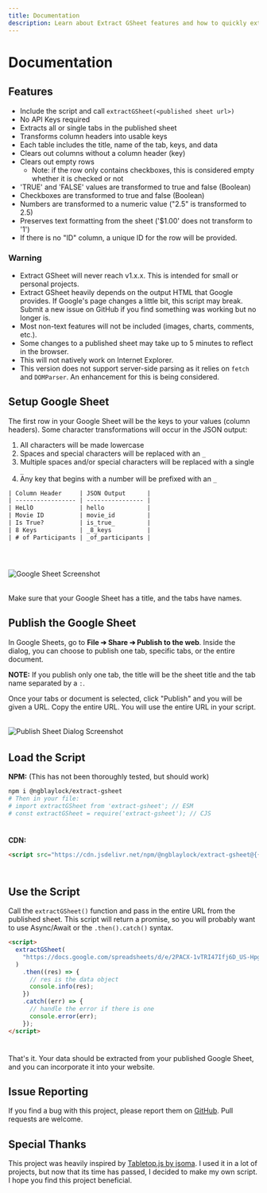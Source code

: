 ```yaml
---
title: Documentation
description: Learn about Extract GSheet features and how to quickly extract JSON data from a public Google Sheet.
---
```


<div class=" container documentation">

<style>
  .documentation {
    .alert-warning ul{
      margin: 0;
    }
    img {
      display: block;
      margin: 2rem auto;
      max-width: 100%;
    }
    pre{
      margin-bottom: 24px;
    }
  }
</style>

# Documentation

## Features

- Include the script and call `extractGSheet(<published sheet url>)`
- No API Keys required
- Extracts all or single tabs in the published sheet
- Transforms column headers into usable keys
- Each table includes the title, name of the tab, keys, and data
- Clears out columns without a column header (key)
- Clears out empty rows
  - Note: if the row only contains checkboxes, this is considered empty whether it is checked or not
- 'TRUE' and 'FALSE' values are transformed to true and false (Boolean)
- Checkboxes are transformed to true and false (Boolean)
- Numbers are transformed to a numeric value ("2.5" is transformed to 2.5)
- Preserves text formatting from the sheet ('$1.00' does not transform to '1')
- If there is no "ID" column, a unique ID for the row will be provided.

<div class="alert alert-warning">
  
### Warning

- Extract GSheet will never reach v1.x.x. This is intended for small or personal projects.
- Extract GSheet heavily depends on the output HTML that Google provides. If Google's page changes a little bit, this script may break. Submit a new issue on GitHub if you find something was working but no longer is.
- Most non-text features will not be included (images, charts, comments, etc.).
- Some changes to a published sheet may take up to 5 minutes to reflect in the browser.
- This will not natively work on Internet Explorer.
- This version does not support server-side parsing as it relies on `fetch` and `DOMParser`. An enhancement for this is being considered.

</div>

## Setup Google Sheet

The first row in your Google Sheet will be the keys to your values (column headers). Some character transformations will occur in the JSON output:

1. All characters will be made lowercase
2. Spaces and special characters will be replaced with an `_`
3. Multiple spaces and/or special characters will be replaced with a single `_`
4. Any key that begins with a number will be prefixed with an `_`


```txt
| Column Header     | JSON Output      |
| ----------------- | ---------------- |
| HeLlO             | hello            |
| Movie ID          | movie_id         |
| Is True?          | is_true_         |
| 8 Keys            | _8_keys          |
| # of Participants | _of_participants |
```

![Google Sheet Screenshot](/img/documentation/spreadsheet.png)

Make sure that your Google Sheet has a title, and the tabs have names.

## Publish the Google Sheet

In Google Sheets, go to **File ➔ Share ➔ Publish to the web**. Inside the dialog, you can choose to publish one tab, specific tabs, or the entire document.

**NOTE:** If you publish only one tab, the title will be the sheet title and the tab name separated by a `:`.

Once your tabs or document is selected, click "Publish" and you will be given a URL. Copy the entire URL. You will use the entire URL in your script.

![Publish Sheet Dialog Screenshot](/img/documentation/publish-window.png)

## Load the Script

**NPM:** (This has not been thoroughly tested, but should work)

```bash
npm i @ngblaylock/extract-gsheet
# Then in your file:
# import extractGSheet from 'extract-gsheet'; // ESM
# const extractGSheet = require('extract-gsheet'); // CJS
```

**CDN:**

```html
<script src="https://cdn.jsdelivr.net/npm/@ngblaylock/extract-gsheet@{{global.version}}/dist/extract-gsheet.min.js"></script>
```

## Use the Script

Call the `extractGSheet()` function and pass in the entire URL from the published sheet. This script will return a promise, so you will probably want to use Async/Await or the `.then().catch()` syntax.

```html
<script>
  extractGSheet(
    "https://docs.google.com/spreadsheets/d/e/2PACX-1vTRI47Ifj6D_US-HpggfPwSGU1nBSz81IaQ3FL3eqqjr2m8ZIdr6ia9L_FqsJqYVeUI_A2SDjm25FjG/pubhtml"
  )
    .then((res) => {
      // res is the data object
      console.info(res);
    })
    .catch((err) => {
      // handle the error if there is one
      console.error(err);
    });
</script>
```

That's it. Your data should be extracted from your published Google Sheet, and you can incorporate it into your website.

## Issue Reporting

If you find a bug with this project, please report them on [GitHub]({{global.gitHubRepoURL}}/issues). Pull requests are welcome.

## Special Thanks

This project was heavily inspired by [Tabletop.js by jsoma](https://github.com/jsoma/tabletop). I used it in a lot of projects, but now that its time has passed, I decided to make my own script. I hope you find this project beneficial.

</div>
